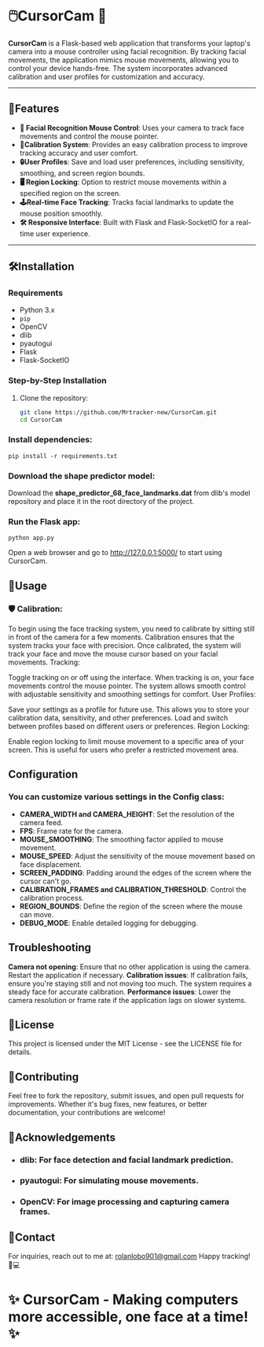 # 🖱️CursorCam 🎥

**CursorCam** is a Flask-based web application that transforms your laptop's camera into a mouse controller using facial recognition. By tracking facial movements, the application mimics mouse movements, allowing you to control your device hands-free. The system incorporates advanced calibration and user profiles for customization and accuracy.

---

## 🚀Features

- **🎯 Facial Recognition Mouse Control**: Uses your camera to track face movements and control the mouse pointer.
- **🎨Calibration System**: Provides an easy calibration process to improve tracking accuracy and user comfort.
- **🔒User Profiles**: Save and load user preferences, including sensitivity, smoothing, and screen region bounds.
- **🖥️ Region Locking**: Option to restrict mouse movements within a specified region on the screen.
- **🕹️Real-time Face Tracking**: Tracks facial landmarks to update the mouse position smoothly.
- **🛠️ Responsive Interface**: Built with Flask and Flask-SocketIO for a real-time user experience.

---

## 🛠️Installation

### Requirements

- Python 3.x
- `pip`
- OpenCV
- dlib
- pyautogui
- Flask
- Flask-SocketIO

### Step-by-Step Installation

1. Clone the repository:

   ```bash
   git clone https://github.com/Mrtracker-new/CursorCam.git
   cd CursorCam
### Install dependencies:

    pip install -r requirements.txt

### Download the shape predictor model:

Download the **shape_predictor_68_face_landmarks.dat** from dlib's model repository and place it in the root directory of the project.

### Run the Flask app:

    python app.py

Open a web browser and go to http://127.0.0.1:5000/ to start using CursorCam.

## 📸Usage

### 🛡️ Calibration:

To begin using the face tracking system, you need to calibrate by sitting still in front of the camera for a few moments. Calibration ensures that the system tracks your face with precision.
Once calibrated, the system will track your face and move the mouse cursor based on your facial movements.
Tracking:

Toggle tracking on or off using the interface. When tracking is on, your face movements control the mouse pointer.
The system allows smooth control with adjustable sensitivity and smoothing settings for comfort.
User Profiles:

Save your settings as a profile for future use. This allows you to store your calibration data, sensitivity, and other preferences.
Load and switch between profiles based on different users or preferences.
Region Locking:

Enable region locking to limit mouse movement to a specific area of your screen. This is useful for users who prefer a restricted movement area.

## Configuration

### You can customize various settings in the Config class:

- **CAMERA_WIDTH and CAMERA_HEIGHT**: Set the resolution of the camera feed.
- **FPS**: Frame rate for the camera.
- **MOUSE_SMOOTHING**: The smoothing factor applied to mouse movement.
- **MOUSE_SPEED**: Adjust the sensitivity of the mouse movement based on face displacement.
- **SCREEN_PADDING**: Padding around the edges of the screen where the cursor can't go.
- **CALIBRATION_FRAMES and CALIBRATION_THRESHOLD**: Control the calibration process.
- **REGION_BOUNDS**: Define the region of the screen where the mouse can move.
- **DEBUG_MODE**: Enable detailed logging for debugging.

## Troubleshooting
**Camera not opening**: Ensure that no other application is using the camera. Restart the application if necessary.
**Calibration issues**: If calibration fails, ensure you're staying still and not moving too much. The system requires a steady face for accurate calibration.
**Performance issues**: Lower the camera resolution or frame rate if the application lags on slower systems.

## 📜License
This project is licensed under the MIT License - see the LICENSE file for details.

## 🤝Contributing
Feel free to fork the repository, submit issues, and open pull requests for improvements. Whether it's bug fixes, new features, or better documentation, your contributions are welcome!

## 🎉Acknowledgements
- ### **dlib**: For face detection and facial landmark prediction.
- ### **pyautogui**: For simulating mouse movements.
- ### **OpenCV**: For image processing and capturing camera frames.

## 📧Contact
For inquiries, reach out to me at: rolanlobo901@gmail.com
Happy tracking! 👀💻

# ✨ CursorCam - Making computers more accessible, one face at a time! ✨
